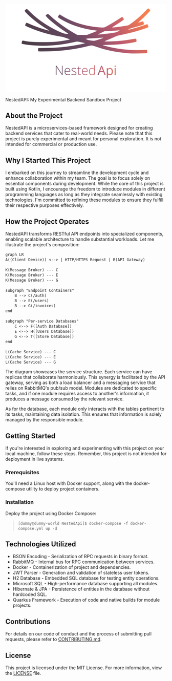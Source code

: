 <p align="center">
  <img src="./docs/assets/NestedApi-logo.svg?raw=true">
</p>

NestedAPI: My Experimental Backend Sandbox Project

## About the Project
NestedAPI is a microservices-based framework designed for creating backend services that cater to real-world needs. Please note that this project is purely experimental and meant for personal exploration. It is not intended for commercial or production use. 

## Why I Started This Project
I embarked on this journey to streamline the development cycle and enhance collaboration within my team. The goal is to focus solely on essential components during development. While the core of this project is built using Kotlin, I encourage the freedom to introduce modules in different programming languages as long as they integrate seamlessly with existing technologies. I'm committed to refining these modules to ensure they fulfill their respective purposes effectively.

## How the Project Operates
NestedAPI transforms RESTful API endpoints into specialized components, enabling scalable architecture to handle substantial workloads. Let me illustrate the project's composition:

```mermaid
graph LR
A((Client Device)) <--> | HTTP/HTTPS Request | B(API Gateway)

K(Message Broker) --- C
K(Message Broker) --- E
K(Message Broker) --- G

subgraph "Endpoint Containers"
    B --> C(/auth)
    B --> E(/users)
    B --> G(/invoices)
end

subgraph "Per-service Databases"
    C <--> F([Auth Database])
    E <--> H([Users Database])
    G <--> T([Store Database])
end 

L(Cache Service) --- C
L(Cache Service) --- E
L(Cache Service) --- G
```

The diagram showcases the service structure. Each service can have replicas that collaborate harmoniously. This synergy is facilitated by the API gateway, serving as both a load balancer and a messaging service that relies on RabbitMQ's pub/sub model. Modules are dedicated to specific tasks, and if one module requires access to another's information, it produces a message consumed by the relevant service.

As for the database, each module only interacts with the tables pertinent to its tasks, maintaining data isolation. This ensures that information is solely managed by the responsible module.

## Getting Started
If you're interested in exploring and experimenting with this project on your local machine, follow these steps. Remember, this project is not intended for deployment in live systems.

### Prerequisites
You'll need a Linux host with Docker support, along with the docker-compose utility to deploy project containers.

### Installation
Deploy the project using Docker Compose:
> ```
> [dummy@dummy-world NestedApi]$ docker-compose -f docker-compose.yml up -d
> ```

## Technologies Utilized
* BSON Encoding - Serialization of RPC requests in binary format.
* RabbitMQ - Internal bus for RPC communication between services.
* Docker - Containerization of project and dependencies.
* JWT Parser - Generation and validation of stateless user tokens.
* H2 Database - Embedded SQL database for testing entity operations.
* Microsoft SQL - High-performance database supporting all modules.
* Hibernate & JPA - Persistence of entities in the database without hardcoded SQL.
* Quarkus Framework - Execution of code and native builds for module projects.

## Contributions
For details on our code of conduct and the process of submitting pull requests, please refer to [CONTRIBUTING.md](./CONTRIBUTING.md).

## License
This project is licensed under the MIT License. For more information, view the [LICENSE](./LICENSE) file.
